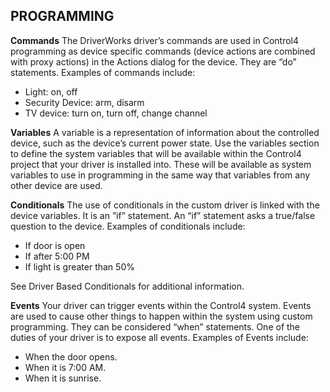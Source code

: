 ## PROGRAMMING


**Commands**
The DriverWorks driver’s commands are used in Control4 programming as device specific commands (device actions are combined with proxy actions) in the Actions dialog for the device. They are “do” statements. Examples of commands include:

- Light: on, off
- Security Device: arm, disarm
- TV device: turn on, turn off, change channel


**Variables**
A variable is a representation of information about the controlled device, such as the device’s current power state. Use the variables section to define the system variables that will be available within the Control4 project that your driver is installed into.  These will be available as system variables to use in programming in the same way that variables from any other device are used. 



**Conditionals**
The use of conditionals in the custom driver is linked with the device variables. It is an ”if” statement. An “if” statement asks a true/false question to the device. Examples of conditionals include:

- If door is open
- If after 5:00 PM
- If light is greater than 50%

See Driver Based Conditionals for additional information.


**Events**
Your driver can trigger events within the Control4 system. Events are used to cause other things to happen within the system using custom programming. They can be considered “when” statements. One of the duties of your driver is to expose all events. Examples of Events include:

- When the door opens.
- When it is 7:00 AM.
- When it is sunrise.